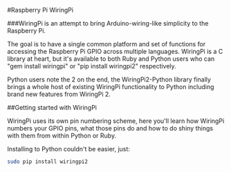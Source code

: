 <!--
---
name: WiringPi GPIO Pinout
page_url: wiringpi
github: https://github.com/WiringPi/WiringPi2-Python
url: http://wiringpi.com
pin:
  '3':
    name: WiringPi 8
  '5':
    name: WiringPi 9
  '7':
    name: WiringPi 7
  '8':
    name: WiringPi 15
  '10':
    name: WiringPi 16
  '11':
    name: WiringPi 0
  '12':
    name: WiringPi 1
  '13':
    name: WiringPi 2
  '15':
    name: WiringPi 3
  '16':
    name: WiringPi 4
  '18':
    name: WiringPi 5
  '19':
    name: WiringPi 12
  '21':
    name: WiringPi 13
  '22':
    name: WiringPi 6
  '23':
    name: WiringPi 14
  '24':
    name: WiringPi 10
  '26':
    name: WiringPi 11
  '29':
    name: WiringPi 21
  '31':
    name: WiringPi 22
  '32':
    name: WiringPi 26
  '33':
    name: WiringPi 23
  '35':
    name: WiringPi 24
  '36':
    name: WiringPi 27
  '37':
    name: WiringPi 25
  '38':
    name: WiringPi 28
  '40':
    name: WiringPi 29
-->
#Raspberry Pi WiringPi

###WiringPi is an attempt to bring Arduino-wiring-like simplicity to the Raspberry Pi.

The goal is to have a single common platform and set of functions for accessing the Raspberry Pi GPIO across multiple languages. WiringPi is a C library at heart, but it's available to both Ruby and Python users who can "gem install wiringpi" or "pip install wiringpi2" respectively.

Python users note the 2 on the end, the WiringPi2-Python library finally brings a whole host of existing WiringPi functionality to Python including brand new features from WiringPi 2.

##Getting started with WiringPi

WiringPi uses its own pin numbering scheme, here you'll learn how WiringPi numbers your GPIO pins, what those pins do and how to do shiny things with them from within Python or Ruby.

Installing to Python couldn't be easier, just:

```bash
sudo pip install wiringpi2
```
